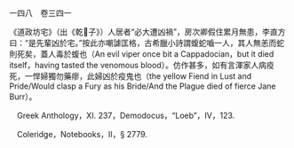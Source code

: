 一四八　卷三四一

《道政坊宅》（出《乾𦠆子》）人居者“必大遭凶禍”，房次卿假住累月無患，李直方曰：“是先輩凶於宅。”按此亦嘲謔匡格，古希臘小詩謂蝮蛇嚙一人，其人無恙而蛇則死矣，蓋人毒於蝮也（An evil viper once bit a Cappadocian，but it died itself，having tasted the venomous blood）。仿作甚多，如有言渾家人病疫死，一悍婦獨勿藥瘳，此婦凶於疫鬼也（the yellow Fiend in Lust and Pride/Would clasp a Fury as his Bride/And the Plague died of fierce Jane Burr）。











　Greek Anthology，XI. 237，Demodocus，“Loeb”，IV，123.

　Coleridge，Notebooks，II，§ 2779.